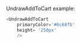 UndrawAddToCart example:
```js 
<UndrawAddToCart
    primaryColor='#6c68fb'
    height= '250px'
    />
```